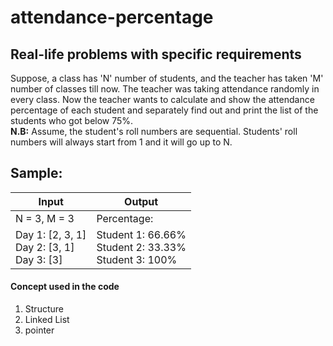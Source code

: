 # attendance-percentage
## Real-life problems with specific requirements

Suppose, a class has 'N' number of students, and the teacher has taken 'M' number of classes till now. The teacher was taking attendance randomly in every class. Now the teacher wants to calculate and show the attendance percentage of each student and separately find out and print the list of the students who got below 75%.
</br>
**N.B:** Assume, the student's roll numbers are sequential. Students' roll numbers will always start from 1 and it will go up to N.
</br>
## Sample:
|       Input       |       Output       |
| ------------------| -------------------|
|N = 3, M = 3 </br>|Percentage:</br>|
|Day 1: [2, 3, 1] </br>Day 2: [3, 1]</br>Day 3: [3] | Student 1: 66.66% </br>Student 2: 33.33%</br> Student 3: 100%|

#### Concept used in the code
1. Structure
2. Linked List
3. pointer




